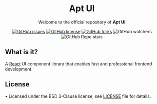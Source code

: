 <h1 align="center">Apt UI</h1>

<p align="center">
  Welcome to the official repository of
  <strong>Apt UI</strong>
</p>

<div align="center">

[![GitHub issues](https://img.shields.io/github/issues/Loisir/apt-ui?style=flat-square)](https://github.com/Loisir/apt-ui/issues)
[![GitHub license](https://img.shields.io/github/license/Loisir/apt-ui?style=flat-square)](https://github.com/Loisir/apt-ui)
[![GitHub forks](https://img.shields.io/github/forks/Loisir/apt-ui?style=flat-square)](https://github.com/Loisir/apt-ui/network/members)
![GitHub watchers](https://img.shields.io/github/watchers/Loisir/apt-ui?style=flat-square)
![GitHub Repo stars](https://img.shields.io/github/stars/Loisir/apt-ui?style=flat-square)

</div>

## What is it?

A [React](https://reactjs.org/) UI component library that enables fast and professional frontend development.

## License

• Licensed under the BSD 3-Clause license, see [LICENSE](https://github.com/facebook/react-native/blob/master/LICENSE) file for details.